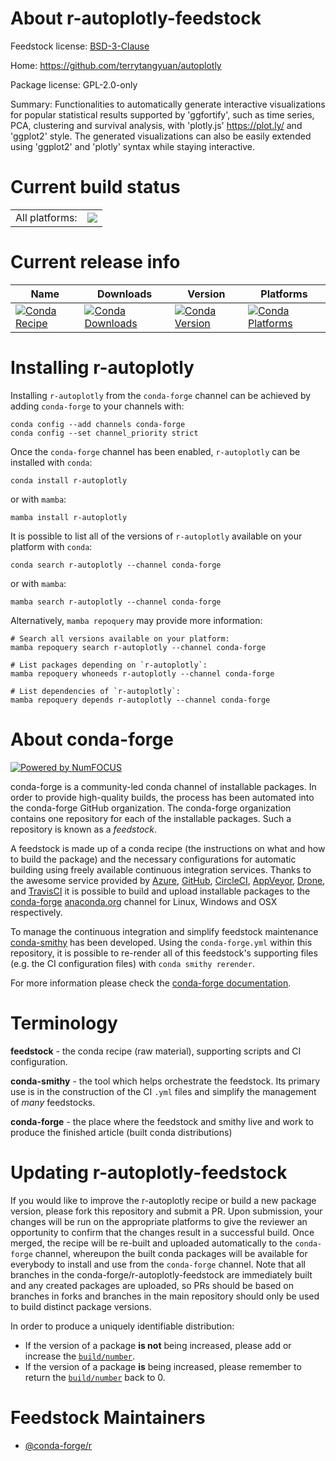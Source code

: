 About r-autoplotly-feedstock
============================

Feedstock license: [BSD-3-Clause](https://github.com/conda-forge/r-autoplotly-feedstock/blob/main/LICENSE.txt)

Home: https://github.com/terrytangyuan/autoplotly

Package license: GPL-2.0-only

Summary: Functionalities to automatically generate interactive visualizations for popular statistical results supported by 'ggfortify', such as time series, PCA, clustering and survival analysis, with 'plotly.js' <https://plot.ly/> and 'ggplot2' style. The generated visualizations can also be easily extended using 'ggplot2' and 'plotly' syntax while staying interactive.

Current build status
====================


<table><tr><td>All platforms:</td>
    <td>
      <a href="https://dev.azure.com/conda-forge/feedstock-builds/_build/latest?definitionId=3333&branchName=main">
        <img src="https://dev.azure.com/conda-forge/feedstock-builds/_apis/build/status/r-autoplotly-feedstock?branchName=main">
      </a>
    </td>
  </tr>
</table>

Current release info
====================

| Name | Downloads | Version | Platforms |
| --- | --- | --- | --- |
| [![Conda Recipe](https://img.shields.io/badge/recipe-r--autoplotly-green.svg)](https://anaconda.org/conda-forge/r-autoplotly) | [![Conda Downloads](https://img.shields.io/conda/dn/conda-forge/r-autoplotly.svg)](https://anaconda.org/conda-forge/r-autoplotly) | [![Conda Version](https://img.shields.io/conda/vn/conda-forge/r-autoplotly.svg)](https://anaconda.org/conda-forge/r-autoplotly) | [![Conda Platforms](https://img.shields.io/conda/pn/conda-forge/r-autoplotly.svg)](https://anaconda.org/conda-forge/r-autoplotly) |

Installing r-autoplotly
=======================

Installing `r-autoplotly` from the `conda-forge` channel can be achieved by adding `conda-forge` to your channels with:

```
conda config --add channels conda-forge
conda config --set channel_priority strict
```

Once the `conda-forge` channel has been enabled, `r-autoplotly` can be installed with `conda`:

```
conda install r-autoplotly
```

or with `mamba`:

```
mamba install r-autoplotly
```

It is possible to list all of the versions of `r-autoplotly` available on your platform with `conda`:

```
conda search r-autoplotly --channel conda-forge
```

or with `mamba`:

```
mamba search r-autoplotly --channel conda-forge
```

Alternatively, `mamba repoquery` may provide more information:

```
# Search all versions available on your platform:
mamba repoquery search r-autoplotly --channel conda-forge

# List packages depending on `r-autoplotly`:
mamba repoquery whoneeds r-autoplotly --channel conda-forge

# List dependencies of `r-autoplotly`:
mamba repoquery depends r-autoplotly --channel conda-forge
```


About conda-forge
=================

[![Powered by
NumFOCUS](https://img.shields.io/badge/powered%20by-NumFOCUS-orange.svg?style=flat&colorA=E1523D&colorB=007D8A)](https://numfocus.org)

conda-forge is a community-led conda channel of installable packages.
In order to provide high-quality builds, the process has been automated into the
conda-forge GitHub organization. The conda-forge organization contains one repository
for each of the installable packages. Such a repository is known as a *feedstock*.

A feedstock is made up of a conda recipe (the instructions on what and how to build
the package) and the necessary configurations for automatic building using freely
available continuous integration services. Thanks to the awesome service provided by
[Azure](https://azure.microsoft.com/en-us/services/devops/), [GitHub](https://github.com/),
[CircleCI](https://circleci.com/), [AppVeyor](https://www.appveyor.com/),
[Drone](https://cloud.drone.io/welcome), and [TravisCI](https://travis-ci.com/)
it is possible to build and upload installable packages to the
[conda-forge](https://anaconda.org/conda-forge) [anaconda.org](https://anaconda.org/)
channel for Linux, Windows and OSX respectively.

To manage the continuous integration and simplify feedstock maintenance
[conda-smithy](https://github.com/conda-forge/conda-smithy) has been developed.
Using the ``conda-forge.yml`` within this repository, it is possible to re-render all of
this feedstock's supporting files (e.g. the CI configuration files) with ``conda smithy rerender``.

For more information please check the [conda-forge documentation](https://conda-forge.org/docs/).

Terminology
===========

**feedstock** - the conda recipe (raw material), supporting scripts and CI configuration.

**conda-smithy** - the tool which helps orchestrate the feedstock.
                   Its primary use is in the construction of the CI ``.yml`` files
                   and simplify the management of *many* feedstocks.

**conda-forge** - the place where the feedstock and smithy live and work to
                  produce the finished article (built conda distributions)


Updating r-autoplotly-feedstock
===============================

If you would like to improve the r-autoplotly recipe or build a new
package version, please fork this repository and submit a PR. Upon submission,
your changes will be run on the appropriate platforms to give the reviewer an
opportunity to confirm that the changes result in a successful build. Once
merged, the recipe will be re-built and uploaded automatically to the
`conda-forge` channel, whereupon the built conda packages will be available for
everybody to install and use from the `conda-forge` channel.
Note that all branches in the conda-forge/r-autoplotly-feedstock are
immediately built and any created packages are uploaded, so PRs should be based
on branches in forks and branches in the main repository should only be used to
build distinct package versions.

In order to produce a uniquely identifiable distribution:
 * If the version of a package **is not** being increased, please add or increase
   the [``build/number``](https://docs.conda.io/projects/conda-build/en/latest/resources/define-metadata.html#build-number-and-string).
 * If the version of a package **is** being increased, please remember to return
   the [``build/number``](https://docs.conda.io/projects/conda-build/en/latest/resources/define-metadata.html#build-number-and-string)
   back to 0.

Feedstock Maintainers
=====================

* [@conda-forge/r](https://github.com/conda-forge/r/)

